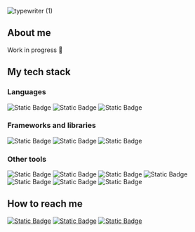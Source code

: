 ![typewriter (1)](https://github.com/user-attachments/assets/bfcc778c-429b-425e-b42c-6db1fef28863)

## About me
Work in progress 🚧
## My tech stack
### Languages
![Static Badge](https://img.shields.io/badge/Python-%233776AB?style=flat-square&logo=python&logoColor=white)
![Static Badge](https://img.shields.io/badge/C%23-%23512BD4?style=flat-square&logoColor=black)
![Static Badge](https://img.shields.io/badge/JavaScript-%23F7DF1E?style=flat-square&logo=javascript&logoColor=black)
### Frameworks and libraries
![Static Badge](https://img.shields.io/badge/Django-%23092E20?style=flat-square&logo=django&logoColor=white)
![Static Badge](https://img.shields.io/badge/ASP.NET%20Core-%23512BD4?style=flat-square&logo=dotnet&logoColor=white)
![Static Badge](https://img.shields.io/badge/React-%2361DAFB?style=flat-square&logo=react&logoColor=black)
### Other tools
![Static Badge](https://img.shields.io/badge/PostgreSQL-%234169E1?style=flat-square&logo=postgresql&logoColor=white)
![Static Badge](https://img.shields.io/badge/SQL%20Server-red?style=flat-square)
![Static Badge](https://img.shields.io/badge/Git-%23F05032?style=flat-square&logo=git&logoColor=white)
![Static Badge](https://img.shields.io/badge/GitHub-%23181717?style=flat-square&logo=github&logoColor=white)
![Static Badge](https://img.shields.io/badge/Azure%20DevOps-008AD7?style=flat-square&logoColor=white)
![Static Badge](https://img.shields.io/badge/Visual%20Studio%20Code-0078d7?style=flat-square)
![Static Badge](https://img.shields.io/badge/Visual%20Studio-5e438f?style=flat-square)
## How to reach me
<a href="https://www.linkedin.com/in/kevin-rosario-cruz/" target="_blank">![Static Badge](https://img.shields.io/badge/LinkedIn-0077B5?style=flat-square)</a>
<a href="mailto:kevrosariocruz@gmail.com">![Static Badge](https://img.shields.io/badge/E--mail-%23EA4335?style=flat-square&logo=gmail&logoColor=white)</a>
<a href="https://www.instagram.com/kevrosariocruz/">![Static Badge](https://img.shields.io/badge/Instagram-%23FF0069?style=flat-square&logo=instagram&logoColor=white)
</a>

